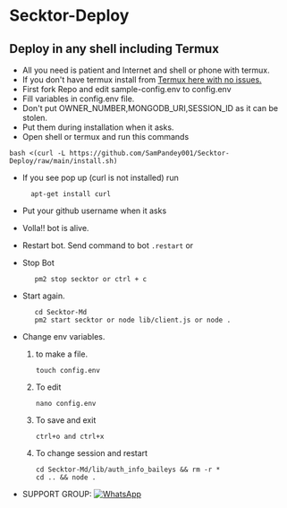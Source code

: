 # Secktor-Deploy

## Deploy in any shell including Termux
-  All you need is patient and Internet and shell or phone with termux.
-  If you don't have termux install from [Termux here with no issues.](https://f-droid.org/repo/com.termux_118.apk)
-  First fork Repo and edit sample-config.env to config.env
-  Fill variables in config.env file.
-  Don't put OWNER_NUMBER,MONGODB_URI,SESSION_ID as it can be stolen.
-  Put them during installation when it asks.
-  Open shell or termux and run this commands

  ```
  bash <(curl -L https://github.com/SamPandey001/Secktor-Deploy/raw/main/install.sh)
  ```
- If you see pop up (curl is not installed) run

        apt-get install curl

-  Put your github username when it asks
-  Volla!! bot is alive.

-  Restart bot.
   Send command to bot ```.restart``` or
    
- Stop Bot

         pm2 stop secktor or ctrl + c

- Start again.

         cd Secktor-Md
         pm2 start secktor or node lib/client.js or node .
         
- Change env variables.
  1. to make a file.
  
         touch config.env
      
   2. To edit
       
          nano config.env
       
    3. To save and exit
    
           ctrl+o and ctrl+x
        
    4. To change session and restart
           
           cd Secktor-Md/lib/auth_info_baileys && rm -r *
           cd .. && node .
        

- SUPPORT GROUP: <a href="https://chat.whatsapp.com/Bl2F9UTVU4CBfZU6eVnrbCl"><img alt="WhatsApp" src="https://camo.githubusercontent.com/2157131829ac512183ee8f8b6c6f803688a4cc66a2e686602844e80478401a7c/68747470733a2f2f696d672e736869656c64732e696f2f62616467652f4a6f696e2047726f75702d3235443336363f7374796c653d666f722d7468652d6261646765266c6f676f3d7768617473617070266c6f676f436f6c6f723d7768697465"/></a>
